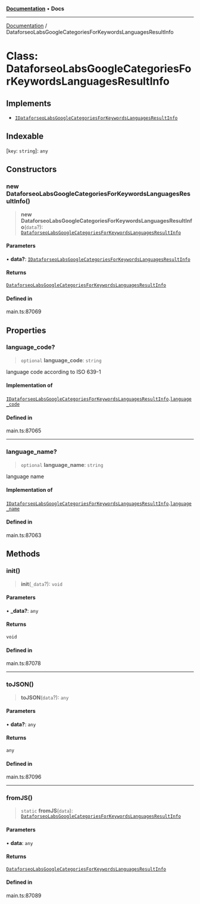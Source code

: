[**Documentation**](../README.md) • **Docs**

***

[Documentation](../globals.md) / DataforseoLabsGoogleCategoriesForKeywordsLanguagesResultInfo

# Class: DataforseoLabsGoogleCategoriesForKeywordsLanguagesResultInfo

## Implements

- [`IDataforseoLabsGoogleCategoriesForKeywordsLanguagesResultInfo`](../interfaces/IDataforseoLabsGoogleCategoriesForKeywordsLanguagesResultInfo.md)

## Indexable

 \[`key`: `string`\]: `any`

## Constructors

### new DataforseoLabsGoogleCategoriesForKeywordsLanguagesResultInfo()

> **new DataforseoLabsGoogleCategoriesForKeywordsLanguagesResultInfo**(`data`?): [`DataforseoLabsGoogleCategoriesForKeywordsLanguagesResultInfo`](DataforseoLabsGoogleCategoriesForKeywordsLanguagesResultInfo.md)

#### Parameters

• **data?**: [`IDataforseoLabsGoogleCategoriesForKeywordsLanguagesResultInfo`](../interfaces/IDataforseoLabsGoogleCategoriesForKeywordsLanguagesResultInfo.md)

#### Returns

[`DataforseoLabsGoogleCategoriesForKeywordsLanguagesResultInfo`](DataforseoLabsGoogleCategoriesForKeywordsLanguagesResultInfo.md)

#### Defined in

main.ts:87069

## Properties

### language\_code?

> `optional` **language\_code**: `string`

language code according to ISO 639-1

#### Implementation of

[`IDataforseoLabsGoogleCategoriesForKeywordsLanguagesResultInfo`](../interfaces/IDataforseoLabsGoogleCategoriesForKeywordsLanguagesResultInfo.md).[`language_code`](../interfaces/IDataforseoLabsGoogleCategoriesForKeywordsLanguagesResultInfo.md#language_code)

#### Defined in

main.ts:87065

***

### language\_name?

> `optional` **language\_name**: `string`

language name

#### Implementation of

[`IDataforseoLabsGoogleCategoriesForKeywordsLanguagesResultInfo`](../interfaces/IDataforseoLabsGoogleCategoriesForKeywordsLanguagesResultInfo.md).[`language_name`](../interfaces/IDataforseoLabsGoogleCategoriesForKeywordsLanguagesResultInfo.md#language_name)

#### Defined in

main.ts:87063

## Methods

### init()

> **init**(`_data`?): `void`

#### Parameters

• **\_data?**: `any`

#### Returns

`void`

#### Defined in

main.ts:87078

***

### toJSON()

> **toJSON**(`data`?): `any`

#### Parameters

• **data?**: `any`

#### Returns

`any`

#### Defined in

main.ts:87096

***

### fromJS()

> `static` **fromJS**(`data`): [`DataforseoLabsGoogleCategoriesForKeywordsLanguagesResultInfo`](DataforseoLabsGoogleCategoriesForKeywordsLanguagesResultInfo.md)

#### Parameters

• **data**: `any`

#### Returns

[`DataforseoLabsGoogleCategoriesForKeywordsLanguagesResultInfo`](DataforseoLabsGoogleCategoriesForKeywordsLanguagesResultInfo.md)

#### Defined in

main.ts:87089
